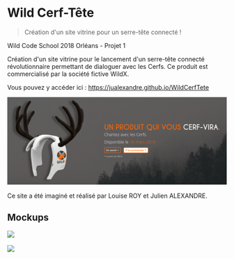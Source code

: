 # Wild Cerf-Tête
> Création d'un site vitrine pour un serre-tête connecté !

Wild Code School 2018 Orléans - Projet 1

Création d'un site vitrine pour le lancement d'un serre-tête connecté révolutionnaire permettant de dialoguer avec les Cerfs. Ce produit est commercialisé par la société fictive WildX.

Vous pouvez y accéder ici : https://jualexandre.github.io/WildCerfTete

![](header.png)

Ce site a été imaginé et réalisé par Louise ROY et Julien ALEXANDRE.

## Mockups

![](mockups/001.jpg)

![](mockups/002.jpg)